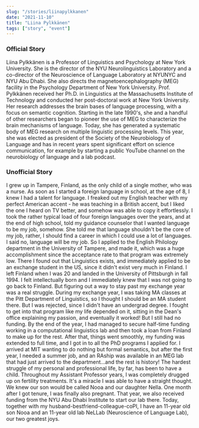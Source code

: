 ```yaml
---
slug: "/stories/liinapylkkanen"
date: "2021-11-10"
title: "Liina Pylkkänen"
tags: ["story", "event"]
---
```

### Official Story
Liina Pylkkänen is a Professor of Linguistics and Psychology at New York University. She is the director of the NYU Neurolinguistics Laboratory and a co-director of the Neuroscience of Language Laboratory at NYUNYC and NYU Abu Dhabi. She also directs the magnetoencephalography (MEG) facility in the Psychology Department of New York University. Prof. Pylkkänen received her Ph.D. in Linguistics at the Massachusetts Institute of Technology and conducted her post-doctoral work at New York University. Her research addresses the brain bases of language processing, with a focus on semantic cognition. Starting in the late 1990's, she and a handful of other researchers began to pioneer the use of MEG to characterize the brain mechanisms of language. Today, she has generated a systematic body of MEG research on multiple linguistic processing levels. This year, she was elected as president of the Society of the Neurobiology of Language and has in recent years spent significant effort on science communication, for example by starting a public YouTube channel on the neurobiology of language and a lab podcast.

### Unofficial Story
I grew up in Tampere, Finland, as the only child of a single mother, who was a nurse. As soon as I started a foreign language in school, at the age of 8, I knew I had a talent for language. I freaked out my English teacher with my perfect American accent - he was teaching in a British accent, but I liked the one I heard on TV better, and somehow was able to copy it effortlessly. I took the rather typical load of four foreign languages over the years, and at the end of high school, told my guidance counselor that I wanted language to be my job, somehow. She told me that language shouldn't be the core of my job, rather, I should find a career in which I could use a lot of languages. I said no, language will be my job. So I applied to the English Philology department in the University of Tampere, and made it, which was a huge accomplishment since the acceptance rate to that program was extremely low. There I found out that Linguistics exists, and immediately applied to be an exchange student in the US, since it didn't exist very much in Finland. I left Finland when I was 20 and landed in the University of Pittsburgh in fall 1994. I felt intellectually born and I immediately knew that I was not going to go back to Finland. But figuring out a way to stay past my exchange year was a real struggle. During my exchange year, I was taking MA classes at the Pitt Department of Linguistics, so I thought I should be an MA student there. But I was rejected, since I didn't have an undergrad degree. I fought to get into that program like my life depended on it, sitting in the Dean's office explaining my passion, and eventually it worked! But I still had no funding. By the end of the year, I had managed to secure half-time funding working in a computational linguistics lab and then took a loan from Finland to make up for the rest. After that, things went smoothly, my funding was extended to full time, and I got in to all the PhD programs I applied for. I arrived at MIT wanting to do nothing but formal semantics, but after the first year, I needed a summer job, and an RAship was available in an MEG lab that had just arrived to the department...and the rest is history! The hardest struggle of my personal and professional life, by far, has been to have a child. Throughout my Assistant Professor years, I was completely drugged up on fertility treatments. It's a miracle I was able to have a straight thought. We knew our son would be called Nooa and our daughter Nella. One month after I got tenure, I was finally also pregnant. That year, we also received funding from the NYU Abu Dhabi Institute to start our lab there. Today, together with my husband-bestfriend-colleague-coPI, I have an 11-year old son Nooa and an 11-year old lab NeLLab (Neuroscience of Language Lab), our two greatest joys.